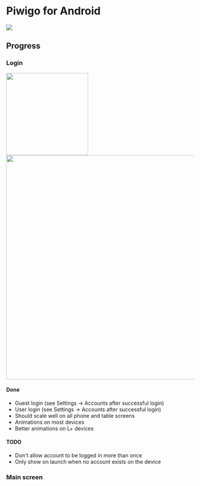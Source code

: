 # Piwigo for Android

![](https://travis-ci.org/Piwigo/Piwigo-Android.svg)

## Progress

### Login

<img src="https://raw.githubusercontent.com/Piwigo/Piwigo-Android/master/assets/screenshots/login-phone.png" width="220" />
<img src="https://raw.githubusercontent.com/Piwigo/Piwigo-Android/master/assets/screenshots/login-tablet.png" width="600" />

#### Done

- Guest login (see Settings -> Accounts after successful login)
- User login (see Settings -> Accounts after successful login)
- Should scale well on all phone and table screens
- Animations on most devices
- Better animations on L+ devices

#### TODO

- Don't allow account to be logged in more than once
- Only show on launch when no account exists on the device

### Main screen